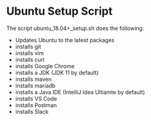 # Ubuntu Setup Script
The script ubuntu\_18.04+\_setup.sh does the following:
- Updates Ubuntu to the latest packages
- installs git
- installs vim
- installs curl
- installs Google Chrome
- installs a JDK (JDK 11 by default)
- installs maven
- installs mariadb
- installs a Java IDE (IntelliJ Idea Ultiamte by default)
- installs VS Code
- installs Postman
- installs Slack

